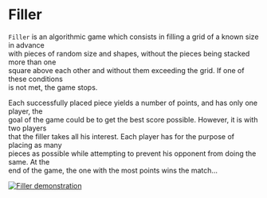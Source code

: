 # Filler
`Filler` is an algorithmic game which consists in filling a grid of a known size in advance  
with pieces of random size and shapes, without the pieces being stacked more than one  
square above each other and without them exceeding the grid. If one of these conditions  
is not met, the game stops.  
  
Each successfully placed piece yields a number of points, and has only one player, the  
goal of the game could be to get the best score possible. However, it is with two players  
that the filler takes all his interest. Each player has for the purpose of placing as many  
pieces as possible while attempting to prevent his opponent from doing the same. At the  
end of the game, the one with the most points wins the match...  

[![Filler demonstration](https://firebasestorage.googleapis.com/v0/b/project-6823619469149101723.appspot.com/o/%D0%91%D0%B5%D0%B7%20%D0%B8%D0%BC%D0%B5%D0%BD%D0%B8-1.png?alt=media&token=4d2e2d60-7620-429d-8e6b-f2de0e6587e6)](https://www.youtube.com/watch?v=wnf-beMos_8)